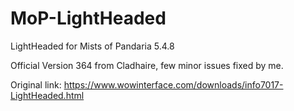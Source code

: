 # MoP-LightHeaded
LightHeaded for Mists of Pandaria 5.4.8

Official Version 364 from Cladhaire, few minor issues fixed by me. 

Original link: https://www.wowinterface.com/downloads/info7017-LightHeaded.html
